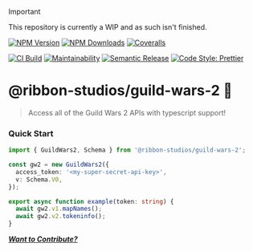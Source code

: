 > [!IMPORTANT]  
> This repository is currently a WIP and as such isn't finished.

[![NPM Version][npm-version-image]][npm-url]
[![NPM Downloads][npm-downloads-image]][npm-url]
[![Coveralls][coveralls-image]][coveralls-url]

[![CI Build][github-actions-image]][github-actions-url]
[![Maintainability][maintainability-image]][maintainability-url]
[![Semantic Release][semantic-release-image]][semantic-release-url]
[![Code Style: Prettier][code-style-image]][code-style-url]

# @ribbon-studios/guild-wars-2 🦁

> Access all of the Guild Wars 2 APIs with typescript support!

### Quick Start

```ts
import { GuildWars2, Schema } from '@ribbon-studios/guild-wars-2';

const gw2 = new GuildWars2({
  access_token: '<my-super-secret-api-key>',
  v: Schema.V0,
});

export async function example(token: string) {
  await gw2.v1.mapNames();
  await gw2.v2.tokeninfo();
}
```

[_**Want to Contribute?**_](/CONTRIBUTING.md)

[npm-version-image]: https://img.shields.io/npm/v/@ribbon-studios/guild-wars-2.svg
[npm-downloads-image]: https://img.shields.io/npm/dm/@ribbon-studios/guild-wars-2.svg
[npm-url]: https://npmjs.org/package/@ribbon-studios/guild-wars-2
[github-actions-image]: https://img.shields.io/github/actions/workflow/status/ribbon-studios/guild-wars-2/ci.yml?event=push
[github-actions-url]: https://github.com/ribbon-studios/guild-wars-2/actions/workflows/ci.yml?query=branch%3Amain
[coveralls-image]: https://img.shields.io/coveralls/ribbon-studios/guild-wars-2.svg
[coveralls-url]: https://coveralls.io/github/ribbon-studios/guild-wars-2?branch=main
[code-style-image]: https://img.shields.io/badge/code%20style-prettier-ff69b4.svg
[code-style-url]: https://prettier.io
[maintainability-image]: https://img.shields.io/codeclimate/maintainability/ribbon-studios/guild-wars-2
[maintainability-url]: https://codeclimate.com/github/ribbon-studios/guild-wars-2/maintainability
[semantic-release-url]: https://github.com/semantic-release/semantic-release
[semantic-release-image]: https://img.shields.io/badge/%F0%9F%93%A6%F0%9F%9A%80-semantic--release-e10079

